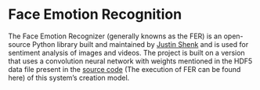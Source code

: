 # Face Emotion Recognition

The Face Emotion Recognizer (generally knowns as the FER) is an open-source Python library built and maintained by [Justin Shenk]([https://www.google.com](https://www.linkedin.com/in/justinshenk/?originalSubdomain=de)) and is used for sentiment analysis of images and videos. The project is built on a version that uses a convolution neural network with weights mentioned in the HDF5 data file present in the [source code]([https://www.google.com]([https://www.linkedin.com/in/justinshenk/?originalSubdomain=de](https://github.com/justinshenk/fer/tree/master/src/fer/data))) (The execution of FER can be found here) of this system’s creation model.
